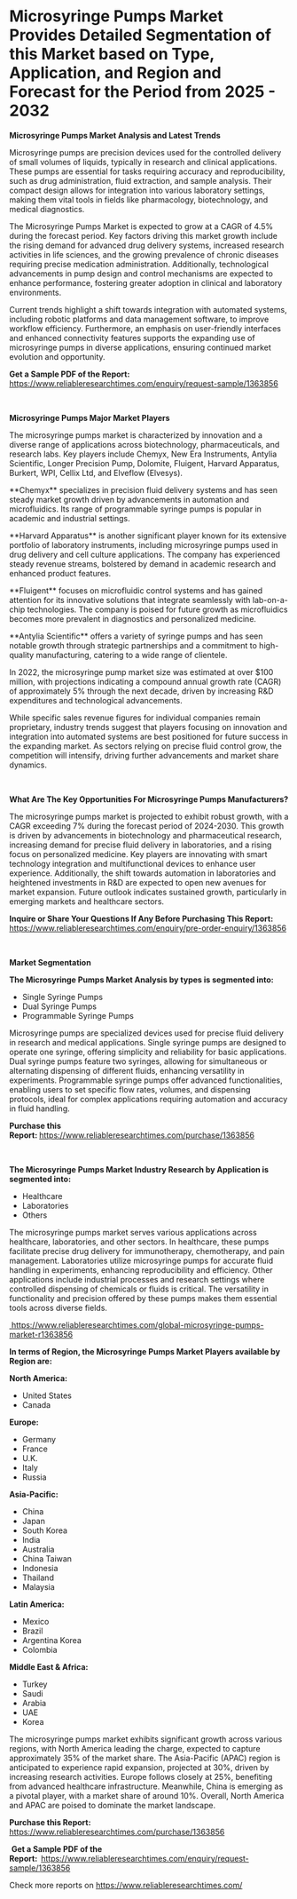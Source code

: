 <p><h1>Microsyringe Pumps Market Provides Detailed Segmentation of this Market based on Type, Application, and Region and Forecast for the Period from 2025 - 2032</h1></p><p><strong>Microsyringe Pumps Market Analysis and Latest Trends</strong></p>
<p><p>Microsyringe pumps are precision devices used for the controlled delivery of small volumes of liquids, typically in research and clinical applications. These pumps are essential for tasks requiring accuracy and reproducibility, such as drug administration, fluid extraction, and sample analysis. Their compact design allows for integration into various laboratory settings, making them vital tools in fields like pharmacology, biotechnology, and medical diagnostics.</p><p>The Microsyringe Pumps Market is expected to grow at a CAGR of 4.5% during the forecast period. Key factors driving this market growth include the rising demand for advanced drug delivery systems, increased research activities in life sciences, and the growing prevalence of chronic diseases requiring precise medication administration. Additionally, technological advancements in pump design and control mechanisms are expected to enhance performance, fostering greater adoption in clinical and laboratory environments.</p><p>Current trends highlight a shift towards integration with automated systems, including robotic platforms and data management software, to improve workflow efficiency. Furthermore, an emphasis on user-friendly interfaces and enhanced connectivity features supports the expanding use of microsyringe pumps in diverse applications, ensuring continued market evolution and opportunity.</p></p>
<p><strong>Get a Sample PDF of the Report:&nbsp;</strong> <a href="https://www.reliableresearchtimes.com/enquiry/request-sample/1363856?utm_campaign=2244&utm_medium=2&utm_source=Github&utm_content=ia&utm_term=28022025&utm_id=microsyringe-pumps">https://www.reliableresearchtimes.com/enquiry/request-sample/1363856</a></p>
<p>&nbsp;</p>
<p><strong>Microsyringe Pumps Major Market Players</strong></p>
<p><p>The microsyringe pumps market is characterized by innovation and a diverse range of applications across biotechnology, pharmaceuticals, and research labs. Key players include Chemyx, New Era Instruments, Antylia Scientific, Longer Precision Pump, Dolomite, Fluigent, Harvard Apparatus, Burkert, WPI, Cellix Ltd, and Elveflow (Elvesys). </p><p>**Chemyx** specializes in precision fluid delivery systems and has seen steady market growth driven by advancements in automation and microfluidics. Its range of programmable syringe pumps is popular in academic and industrial settings.</p><p>**Harvard Apparatus** is another significant player known for its extensive portfolio of laboratory instruments, including microsyringe pumps used in drug delivery and cell culture applications. The company has experienced steady revenue streams, bolstered by demand in academic research and enhanced product features.</p><p>**Fluigent** focuses on microfluidic control systems and has gained attention for its innovative solutions that integrate seamlessly with lab-on-a-chip technologies. The company is poised for future growth as microfluidics becomes more prevalent in diagnostics and personalized medicine.</p><p>**Antylia Scientific** offers a variety of syringe pumps and has seen notable growth through strategic partnerships and a commitment to high-quality manufacturing, catering to a wide range of clientele.</p><p>In 2022, the microsyringe pump market size was estimated at over $100 million, with projections indicating a compound annual growth rate (CAGR) of approximately 5% through the next decade, driven by increasing R&D expenditures and technological advancements. </p><p>While specific sales revenue figures for individual companies remain proprietary, industry trends suggest that players focusing on innovation and integration into automated systems are best positioned for future success in the expanding market. As sectors relying on precise fluid control grow, the competition will intensify, driving further advancements and market share dynamics.</p></p>
<p>&nbsp;</p>
<p><strong>What Are The Key Opportunities For Microsyringe Pumps Manufacturers?</strong></p>
<p><p>The microsyringe pumps market is projected to exhibit robust growth, with a CAGR exceeding 7% during the forecast period of 2024-2030. This growth is driven by advancements in biotechnology and pharmaceutical research, increasing demand for precise fluid delivery in laboratories, and a rising focus on personalized medicine. Key players are innovating with smart technology integration and multifunctional devices to enhance user experience. Additionally, the shift towards automation in laboratories and heightened investments in R&D are expected to open new avenues for market expansion. Future outlook indicates sustained growth, particularly in emerging markets and healthcare sectors.</p></p>
<p><strong>Inquire or Share Your Questions If Any Before Purchasing This Report:</strong> <a href="https://www.reliableresearchtimes.com/enquiry/pre-order-enquiry/1363856?utm_campaign=2244&utm_medium=2&utm_source=Github&utm_content=ia&utm_term=28022025&utm_id=microsyringe-pumps">https://www.reliableresearchtimes.com/enquiry/pre-order-enquiry/1363856</a></p>
<p>&nbsp;</p>
<p><strong>Market Segmentation</strong></p>
<p><strong>The Microsyringe Pumps Market Analysis by types is segmented into:</strong></p>
<p><ul><li>Single Syringe Pumps</li><li>Dual Syringe Pumps</li><li>Programmable Syringe Pumps</li></ul></p>
<p><p>Microsyringe pumps are specialized devices used for precise fluid delivery in research and medical applications. Single syringe pumps are designed to operate one syringe, offering simplicity and reliability for basic applications. Dual syringe pumps feature two syringes, allowing for simultaneous or alternating dispensing of different fluids, enhancing versatility in experiments. Programmable syringe pumps offer advanced functionalities, enabling users to set specific flow rates, volumes, and dispensing protocols, ideal for complex applications requiring automation and accuracy in fluid handling.</p></p>
<p><strong>Purchase this Report:&nbsp;</strong><a href="https://www.reliableresearchtimes.com/purchase/1363856?utm_campaign=2244&utm_medium=2&utm_source=Github&utm_content=ia&utm_term=28022025&utm_id=microsyringe-pumps">https://www.reliableresearchtimes.com/purchase/1363856</a></p>
<p>&nbsp;</p>
<p><strong>The Microsyringe Pumps Market Industry Research by Application is segmented into:</strong></p>
<p><ul><li>Healthcare</li><li>Laboratories</li><li>Others</li></ul></p>
<p><p>The microsyringe pumps market serves various applications across healthcare, laboratories, and other sectors. In healthcare, these pumps facilitate precise drug delivery for immunotherapy, chemotherapy, and pain management. Laboratories utilize microsyringe pumps for accurate fluid handling in experiments, enhancing reproducibility and efficiency. Other applications include industrial processes and research settings where controlled dispensing of chemicals or fluids is critical. The versatility in functionality and precision offered by these pumps makes them essential tools across diverse fields.</p></p>
<p><a href="https://www.reliableresearchtimes.com/global-microsyringe-pumps-market-r1363856?utm_campaign=2244&utm_medium=2&utm_source=Github&utm_content=ia&utm_term=28022025&utm_id=microsyringe-pumps">&nbsp;https://www.reliableresearchtimes.com/global-microsyringe-pumps-market-r1363856</a></p>
<p><strong>In terms of Region, the Microsyringe Pumps Market Players available by Region are:</strong></p>
<p>
    <p> <strong> North America: </strong>
        <ul>
            <li>United States</li>
            <li>Canada</li>
        </ul>
        </p> 
    <p> <strong> Europe: </strong>
        <ul>
            <li>Germany</li>
            <li>France</li>
            <li>U.K.</li>
            <li>Italy</li>
            <li>Russia</li>
        </ul>
        </p> 
    <p> <strong> Asia-Pacific: </strong>
        <ul>
            <li>China</li>
            <li>Japan</li>
            <li>South Korea</li>
            <li>India</li>
            <li>Australia</li>
            <li>China Taiwan</li>
            <li>Indonesia</li>
            <li>Thailand</li>
            <li>Malaysia</li>
        </ul>
        </p> 
    <p> <strong> Latin America: </strong>
        <ul>
            <li>Mexico</li>
            <li>Brazil</li>
            <li>Argentina Korea</li>
            <li>Colombia</li>
        </ul>
        </p> 
    <p> <strong> Middle East & Africa: </strong>
        <ul>
            <li>Turkey</li>
            <li>Saudi</li>
            <li>Arabia</li>
            <li>UAE</li>
            <li>Korea</li>
        </ul>
    </p>
    </p>
<p><p>The microsyringe pumps market exhibits significant growth across various regions, with North America leading the charge, expected to capture approximately 35% of the market share. The Asia-Pacific (APAC) region is anticipated to experience rapid expansion, projected at 30%, driven by increasing research activities. Europe follows closely at 25%, benefiting from advanced healthcare infrastructure. Meanwhile, China is emerging as a pivotal player, with a market share of around 10%. Overall, North America and APAC are poised to dominate the market landscape.</p></p>
<p><strong>Purchase this Report: </strong><a href="https://www.reliableresearchtimes.com/purchase/1363856?utm_campaign=2244&utm_medium=2&utm_source=Github&utm_content=ia&utm_term=28022025&utm_id=microsyringe-pumps">https://www.reliableresearchtimes.com/purchase/1363856</a></p>
<p>&nbsp;<strong>Get a Sample PDF of the Report:&nbsp;&nbsp;</strong><a href="https://www.reliableresearchtimes.com/enquiry/request-sample/1363856?utm_campaign=2244&utm_medium=2&utm_source=Github&utm_content=ia&utm_term=28022025&utm_id=microsyringe-pumps">https://www.reliableresearchtimes.com/enquiry/request-sample/1363856</a></p>
<p><strong></strong></p>
<p>Check more reports on <a href="https://www.reliableresearchtimes.com/?utm_campaign=2244&utm_medium=2&utm_source=Github&utm_content=ia&utm_term=28022025&utm_id=microsyringe-pumps">https://www.reliableresearchtimes.com/</a></p>